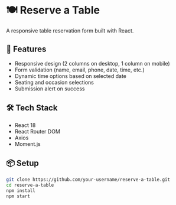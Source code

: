 # 🍽️ Reserve a Table

A responsive table reservation form built with React.

## 🚀 Features

- Responsive design (2 columns on desktop, 1 column on mobile)
- Form validation (name, email, phone, date, time, etc.)
- Dynamic time options based on selected date
- Seating and occasion selections
- Submission alert on success

## 🛠 Tech Stack

- React 18
- React Router DOM
- Axios
- Moment.js

## 📦 Setup

```bash
git clone https://github.com/your-username/reserve-a-table.git
cd reserve-a-table
npm install
npm start
